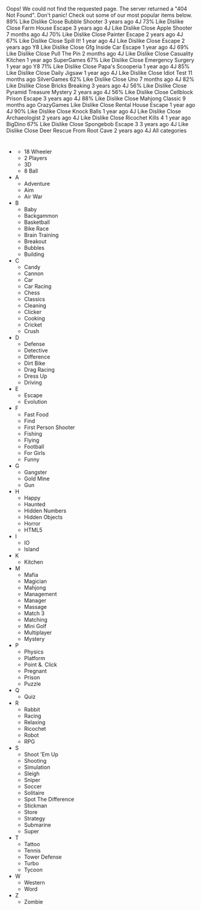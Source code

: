 Oops! We could not find the requested page. The server returned a "404 Not Found". Don't panic! Check out some of our most popular items below. 89% Like Dislike Close Bubble Shooter 3 years ago 4J 73% Like Dislike Close Farm House Escape 3 years ago 4J Like Dislike Close Apple Shooter 7 months ago 4J 70% Like Dislike Close Painter Escape 2 years ago 4J 67% Like Dislike Close Spill It! 1 year ago 4J Like Dislike Close Escape 2 years ago Y8 Like Dislike Close Gfg Inside Car Escape 1 year ago 4J 69% Like Dislike Close Pull The Pin 2 months ago 4J Like Dislike Close Casuality Kitchen 1 year ago SuperGames 67% Like Dislike Close Emergency Surgery 1 year ago Y8 71% Like Dislike Close Papa's Scooperia 1 year ago 4J 85% Like Dislike Close Daily Jigsaw 1 year ago 4J Like Dislike Close Idiot Test 11 months ago SilverGames 62% Like Dislike Close Uno 7 months ago 4J 82% Like Dislike Close Bricks Breaking 3 years ago 4J 56% Like Dislike Close Pyramid Treasure Mystery 2 years ago 4J 56% Like Dislike Close Cellblock Prison Escape 3 years ago 4J 88% Like Dislike Close Mahjong Classic 9 months ago CrazyGames Like Dislike Close Rental House Escape 1 year ago 4J 90% Like Dislike Close Knock Balls 1 year ago 4J Like Dislike Close Archaeologist 2 years ago 4J Like Dislike Close Ricochet Kills 4 1 year ago BigDino 67% Like Dislike Close Spongebob Escape 3 3 years ago 4J Like Dislike Close Deer Rescue From Root Cave 2 years ago 4J All categories

*   #
    *   18 Wheeler
    *   2 Players
    *   3D
    *   8 Ball
*   A
    *   Adventure
    *   Aim
    *   Air War
*   B
    *   Baby
    *   Backgammon
    *   Basketball
    *   Bike Race
    *   Brain Training
    *   Breakout
    *   Bubbles
    *   Building
*   C
    *   Candy
    *   Cannon
    *   Car
    *   Car Racing
    *   Chess
    *   Classics
    *   Cleaning
    *   Clicker
    *   Cooking
    *   Cricket
    *   Crush
*   D
    *   Defense
    *   Detective
    *   Difference
    *   Dirt Bike
    *   Drag Racing
    *   Dress Up
    *   Driving
*   E
    *   Escape
    *   Evolution
*   F
    *   Fast Food
    *   Find
    *   First Person Shooter
    *   Fishing
    *   Flying
    *   Football
    *   For Girls
    *   Funny
*   G
    *   Gangster
    *   Gold Mine
    *   Gun
*   H
    *   Happy
    *   Haunted
    *   Hidden Numbers
    *   Hidden Objects
    *   Horror
    *   HTML5
*   I
    *   IO
    *   Island
*   K
    *   Kitchen
*   M
    *   Mafia
    *   Magician
    *   Mahjong
    *   Management
    *   Manager
    *   Massage
    *   Match 3
    *   Matching
    *   Mini Golf
    *   Multiplayer
    *   Mystery
*   P
    *   Physics
    *   Platform
    *   Point &. Click
    *   Pregnant
    *   Prison
    *   Puzzle
*   Q
    *   Quiz
*   R
    *   Rabbit
    *   Racing
    *   Relaxing
    *   Ricochet
    *   Robot
    *   RPG
*   S
    *   Shoot 'Em Up
    *   Shooting
    *   Simulation
    *   Sleigh
    *   Sniper
    *   Soccer
    *   Solitaire
    *   Spot The Difference
    *   Stickman
    *   Store
    *   Strategy
    *   Submarine
    *   Super
*   T
    *   Tattoo
    *   Tennis
    *   Tower Defense
    *   Turbo
    *   Tycoon
*   W
    *   Western
    *   Word
*   Z
    *   Zombie